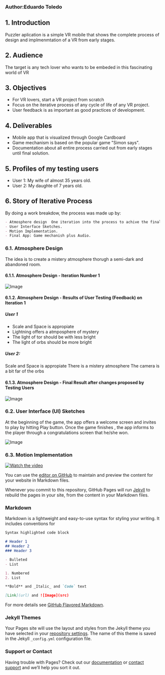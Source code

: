 
### Author:Eduardo Toledo

## 1. Introduction
Puzzler aplication is a simple VR mobile that shows the complete process of design and implmenmtation of a VR from early stages.

## 2. Audience
The target is any tech lover  who wants to be embeded in this fascinating world of VR

## 3. Objectives
- For VR lovers, start a VR project from scratch
- Focus on the iterative process of any cycle of life of any VR project.
- User feedback is as important as good practices of development.

## 4. Deliverables
- Mobile app that is visualized through Google Cardboard
- Game mechanism is based on the popular game "Simon says".
- Documentation about all entire process carried out from early stages until final solution.

## 5. Profiles of my testing users

- User 1: My wife of almost 35 years old.
- User 2: My daughte of 7 years old.


## 6. Story of Iterative Process
By  doing a work breakdow,  the process was made up by:

```markdown
- Atmosphere design  One iteration into the process to achive the final result.
- User Interface Sketches.
- Motion Implementation.
- Final App: Game mechanish plus Audio.
```

### 6.1. Atmosphere Design
The idea is to create a mistery atmosphere thorugh a semi-dark and abandoned room.

#### 6.1.1. Atmosphere Design - Iteration Number 1 
![Image](https://eduardo-toledo.github.io/Early%20Design%20-%20Iteration%201%20-%20Unity.png)

#### 6.1.2. Atmosphere Design - Results of User Testing (Feedback) on Iteration 1

##### User 1
- Scale and Space is appropiate
- Lightning offers a atmposphere of mystery
- The light of tor should be with less bright
- The light of orbs should be more bright

##### User 2:

Scale and Space is appropiate
There is a mistery atmosphere
The camera is a bit far of the orbs

#### 6.1.3. Atmosphere Design - Final Result after changes proposed by Testing Users
![Image](https://eduardo-toledo.github.io/Early%20Design%20-%20Iteration%202%20-%20Unity.png)


### 6.2. User Interface (UI) Sketches
At the beginning of the game, the app offers a welcome screen and invites to play by hitting Play button. Once the game finishes , the app informs to the player through a congratulations screen that he/she won. 

![Image](https://eduardo-toledo.github.io/UI%20sketches.jpg)


### 6.3. Motion  Implementation

[![Watch the video](https://eduardo-toledo.github.io/video.png)](https://youtu.be/vaffjoJHurw)

You can use the [editor on GitHub](https://github.com/Eduardo-Toledo/Eduardo-Toledo.github.io/edit/master/index.md) to maintain and preview the content for your website in Markdown files.

Whenever you commit to this repository, GitHub Pages will run [Jekyll](https://jekyllrb.com/) to rebuild the pages in your site, from the content in your Markdown files.
 
### Markdown

Markdown is a lightweight and easy-to-use syntax for styling your writing. It includes conventions for

```markdown
Syntax highlighted code block

# Header 1
## Header 2
### Header 3

- Bulleted
- List

1. Numbered
2. List

**Bold** and _Italic_ and `Code` text

[Link](url) and ![Image](src)
```

For more details see [GitHub Flavored Markdown](https://guides.github.com/features/mastering-markdown/).

### Jekyll Themes

Your Pages site will use the layout and styles from the Jekyll theme you have selected in your [repository settings](https://github.com/Eduardo-Toledo/Eduardo-Toledo.github.io/settings). The name of this theme is saved in the Jekyll `_config.yml` configuration file.

### Support or Contact

Having trouble with Pages? Check out our [documentation](https://help.github.com/categories/github-pages-basics/) or [contact support](https://github.com/contact) and we’ll help you sort it out.
